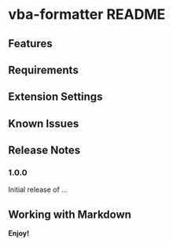 # vba-formatter README

## Features

## Requirements


## Extension Settings


## Known Issues


## Release Notes


### 1.0.0

Initial release of ...

## Working with Markdown

**Enjoy!**
